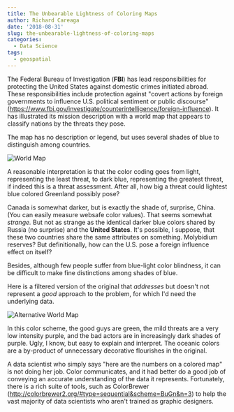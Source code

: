 ```yaml
---
title: The Unbearable Lightness of Coloring Maps
author: Richard Careaga
date: '2018-08-31'
slug: the-unbearable-lightness-of-coloring-maps
categories:
  - Data Science
tags:
  - geospatial
---
```

The Federal Bureau of Investigation (**FBI**) has lead responsibilities for protecting the United States against domestic crimes initiated abroad. These responsibilities include protection against "covert actions by foreign governments to influence U.S. political sentiment or public discourse" (https://www.fbi.gov/investigate/counterintelligence/foreign-influence). It has illustrated its mission description with a world map that appears to classify nations by the threats they pose.

The map has no description or legend, but uses several shades of blue to distinguish among countries.

![World Map](https://www.fbi.gov/image-repository/world-map-dark-blue.jpg)

A reasonable interpretation is that the color coding goes from light, representing the least threat, to dark blue, representing the greatest threat, if indeed this is a threat assessment. After all, how big a threat could lightest blue colored Greenland possibly pose?

Canada is somewhat darker, but is exactly the shade of, surprise, China. (You can easily measure websafe color values). That seems somewhat *strange.* But not as strange as the identical darker blue colors shared by Russia (no surprise) and the **United States**. It's possible, I suppose, that these two countries share the same attributes on something. Molybidium reserves? But definitionally, how can the U.S. pose a foreign influence effect on itself?

Besides, although few people suffer from blue-light color blindness, it can be difficult to make fine distinctions among shades of blue.

Here is a filtered version of the original that *addresses* but doesn't not represent a *good* approach to the problem, for which I'd need the underlying data.

![Alternative World Map](https://s3-us-west-2.amazonaws.com/tuva/Divergent.png)
 
In this color scheme, the good guys are green, the mild threats are a very low intensity purple, and the bad actors are in increasingly dark shades of purple. Ugly, I know, but easy to explain and interpret. The oceanic colors are a by-product of unnecessary decorative flourishes in the original.

A data scientist who simply says "here are the numbers on a colored map" is not doing her job. Color communicates, and it had better do a good job of conveying an accurate understanding of the data it represents. Fortunately, there is a rich suite of tools, such as ColorBrewer (http://colorbrewer2.org/#type=sequential&scheme=BuGn&n=3) to help the vast majority of data scientists who aren't trained as graphic designers.
